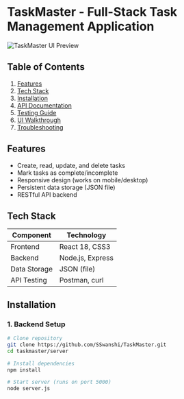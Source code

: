 # TaskMaster - Full-Stack Task Management Application

![TaskMaster UI Preview](./screenshots/dashboard.png)

## Table of Contents
1. [Features](#features)
2. [Tech Stack](#tech-stack)
3. [Installation](#installation)
4. [API Documentation](#api-documentation)
5. [Testing Guide](#testing-guide)
6. [UI Walkthrough](#ui-walkthrough)
7. [Troubleshooting](#troubleshooting)

## Features
- Create, read, update, and delete tasks
- Mark tasks as complete/incomplete
- Responsive design (works on mobile/desktop)
- Persistent data storage (JSON file)
- RESTful API backend

## Tech Stack
| Component       | Technology       |
|----------------|-----------------|
| Frontend       | React 18, CSS3  |
| Backend        | Node.js, Express|
| Data Storage   | JSON (file)     |
| API Testing    | Postman, curl   |

## Installation

### 1. Backend Setup
```bash
# Clone repository
git clone https://github.com/SSwanshi/TaskMaster.git
cd taskmaster/server

# Install dependencies
npm install

# Start server (runs on port 5000)
node server.js